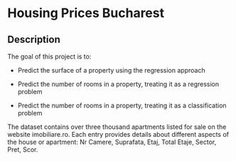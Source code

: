 # Housing Prices Bucharest

## Description

The goal of this project is to: 

- Predict the surface of a property using the regression approach 

- Predict the number of rooms in a property, treating it as a regression problem 

- Predict the number of rooms in a property, treating it as a classification problem 

The dataset contains over three thousand apartments listed for sale on the website imobiliare.ro. Each entry provides details about different aspects of the house or apartment: Nr Camere, Suprafata, Etaj, Total Etaje, Sector, Pret, Scor. 
